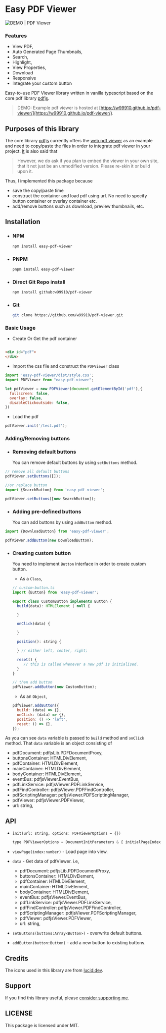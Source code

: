 # Easy PDF Viewer

![DEMO | PDF Viewer](https://asset.tweakit.today/pdf-view.gif)

### Features

- View PDF, 
- Auto Generated Page Thumbnails, 
- Search, 
- Highlight, 
- View Properties, 
- Download
- Responsive
- Integrate your custom button  

Easy-to-use PDF Viewer library written in vanilla typescript based on the core pdf
library [pdfjs](https://github.com/mozilla/pdf.js/).

> DEMO: Example pdf viewer is hosted at [https://w99910.github.io/pdf-viewer/](https://w99910.github.io/pdf-viewer/).

## Purposes of this library

The core library [pdfjs](https://github.com/mozilla/pdf.js/) currently offers
the [web pdf viewer](https://github.com/mozilla/pdf.js/blob/master/web) as an example and need
to copy/paste the files in order to integrate pdf viewer in your
project. [It](https://mozilla.github.io/pdf.js/getting_started/) is also said that
> However, we do ask if you plan to embed the viewer in your own site, that it not just be an unmodified version. Please
> re-skin it or build upon it.

Thus, I implemented this package because

- save the copy/paste time
- construct the container and load pdf using url. No need to specify button container or overlay container etc.
- add/remove buttons such as download, preview thumbnails, etc.


## Installation

- ### NPM 
  ```bash
  npm install easy-pdf-viewer
  ```

- ### PNPM 
  ```bash
  pnpm install easy-pdf-viewer
  ```

- ### Direct Git Repo install 
  ```bash
  npm install github:w99910/pdf-viewer
  ```

- ### Git 
  ```bash
  git clone https://github.com/w99910/pdf-viewer.git
  ```

### Basic Usage

- Create Or Get the pdf container

```html

<div id="pdf">
</div>
```

- Import the css file and construct the `PDFViewer` class

```js
import 'easy-pdf-viewer/dist/style.css';
import PDFViewer from "easy-pdf-viewer";

let pdfViewer = new PDFViewer(document.getElementById('pdf'),{
  fullscreen: false,
  overlay: false,
  disableClickoutside: false,
})
```

- Load the pdf

```js
pdfViewer.init('/test.pdf');
```

### Adding/Removing buttons

- ### Removing default buttons
  You can remove default buttons by using `setButtons` method.

```js
// remove all default buttons
pdfViewer.setButtons([]);

//or replace button
import {SearchButton} from 'easy-pdf-viewer';

pdfViewer.setButtons([new SearchButton]);
```

- ### Adding pre-defined buttons

  You can add buttons by using `addButton` method.

```js
import {DownloadButton} from 'easy-pdf-viewer';

pdfViewer.addButton(new DownloadButton);
```

- ### Creating custom button

  You need to implement `Button` interface in order to create custom button.

  - As a `Class`, 

  ```js
  // custom-button.ts
  import {Button} from 'easy-pdf-viewer';

  export class CustomButton implements Button {
    build(data): HTMLElement | null {

    }

    onClick(data) {

    }

    position(): string {

    } // either left, center, right;

    reset() {
       // this is called whenever a new pdf is initialised.
    }
  }

  // then add button
  pdfViewer.addButton(new CustomButton);
  ```

  - As an `Object`,
  ```js
  pdfViewer.addButton({
    build: (data) => {},
    onClick: (data) => {},
    position: () => 'left',
    reset: () => {},
  });
  ```

As you can see `data` variable is passed to `build` method and `onClick` method. That `data` variable is an object
consisting of

- pdfDocument: pdfjsLib.PDFDocumentProxy,
- buttonsContainer: HTMLDivElement,
- pdfContainer: HTMLDivElement,
- mainContainer: HTMLDivElement,
- bodyContainer: HTMLDivElement,
- eventBus: pdfjsViewer.EventBus,
- pdfLinkService: pdfjsViewer.PDFLinkService,
- pdfFindController: pdfjsViewer.PDFFindController,
- pdfScriptingManager: pdfjsViewer.PDFScriptingManager,
- pdfViewer: pdfjsViewer.PDFViewer,
- url: string,

## API

- `init(url: string, options: PDFViewerOptions = {})`

  ```js
  type PDFViewerOptions = DocumentInitParameters & { initialPageIndex?: number, disableClickoutside?:boolean }
  ```

- `viewPage(index:number)` - Load page into view.

- `data` - Get data of pdfViewer. i.e, 
  - pdfDocument: pdfjsLib.PDFDocumentProxy,
  - buttonsContainer: HTMLDivElement,
  - pdfContainer: HTMLDivElement,
  - mainContainer: HTMLDivElement,
  - bodyContainer: HTMLDivElement,
  - eventBus: pdfjsViewer.EventBus,
  - pdfLinkService: pdfjsViewer.PDFLinkService,
  - pdfFindController: pdfjsViewer.PDFFindController, 
  - pdfScriptingManager: pdfjsViewer.PDFScriptingManager,
  - pdfViewer: pdfjsViewer.PDFViewer,
  - url: string,

- `setButtons(buttons:Array<Button>)` - overwrite default buttons.

- `addButton(button:Button)` - add a new button to existing buttons.
## Credits

The icons used in this library are from [lucid.dev](https://lucide.dev).

## Support

If you find this library useful, please [consider supporting me](https://github.com/sponsors/w99910).  

## LICENSE

This package is licensed under MIT. 